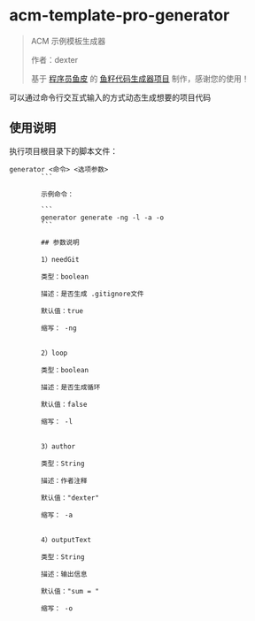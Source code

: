 # acm-template-pro-generator

> ACM 示例模板生成器
>
> 作者：dexter
>
> 基于 [程序员鱼皮](https://yuyuanweb.feishu.cn/wiki/Abldw5WkjidySxkKxU2cQdAtnah) 的 [鱼籽代码生成器项目](https://github.com/liyupi/yuzi-generator) 制作，感谢您的使用！

可以通过命令行交互式输入的方式动态生成想要的项目代码

## 使用说明

执行项目根目录下的脚本文件：

```
generator <命令> <选项参数>
        ```

        示例命令：

        ```
        generator generate -ng -l -a -o 
        ```

        ## 参数说明

        1）needGit

        类型：boolean

        描述：是否生成 .gitignore文件

        默认值：true

        缩写： -ng


        2）loop

        类型：boolean

        描述：是否生成循环

        默认值：false

        缩写： -l


        3）author

        类型：String

        描述：作者注释

        默认值："dexter"

        缩写： -a


        4）outputText

        类型：String

        描述：输出信息

        默认值："sum = "

        缩写： -o


